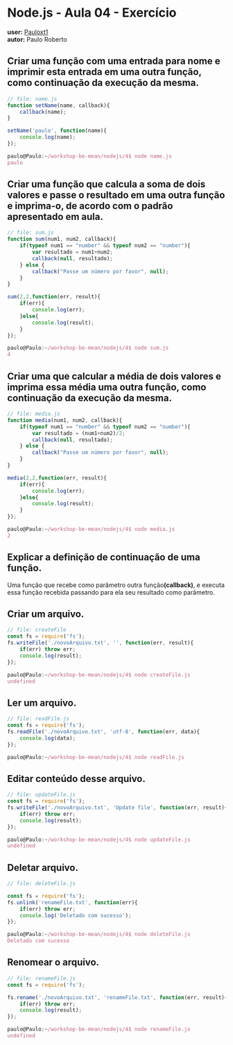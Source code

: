 # Node.js - Aula 04 - Exercício
**user:** [Pauloxt1](https://github.com/Pauloxt1)<br>
**autor:** Paulo Roberto


## Criar uma função com uma entrada para nome e imprimir esta entrada em uma outra função, como continuação da execução da mesma.  
```js
// file: name.js
function setName(name, callback){
	callback(name);
}

setName('paulo', function(name){
	console.log(name);
});
```
```js
paulo@Paulo:~/workshop-be-mean/nodejs/4$ node name.js
paulo
```
## Criar uma função que calcula a soma de dois valores e passe o resultado em uma outra função e imprima-o, de acordo com o padrão apresentado em aula.
```js
// file: sum.js
function sum(num1, num2, callback){
	if(typeof num1 == "number" && typeof num2 == "number"){
		var resultado = num1+num2;
		callback(null, resultado);
	} else {
		callback("Passe um número por favor", null);
	}
}

sum(2,2,function(err, result){
	if(err){
		console.log(err);
	}else{
		console.log(result);
	}
});
```

```js
paulo@Paulo:~/workshop-be-mean/nodejs/4$ node sum.js 
4
```

## Criar uma que calcular a média de dois valores e imprima essa média uma outra função, como continuação da execução da mesma.  
```js
// file: media.js
function media(num1, num2, callback){
	if(typeof num1 == "number" && typeof num2 == "number"){
		var resultado = (num1+num2)/2;
		callback(null, resultado);
	} else {
		callback("Passe um número por favor", null);
	}
}

media(2,2,function(err, result){
	if(err){
		console.log(err);
	}else{
		console.log(result);
	}
});
```
```js
paulo@Paulo:~/workshop-be-mean/nodejs/4$ node media.js 
2
```
## Explicar a definição de continuação de uma função. 
Uma função que recebe como parâmetro outra função<b>(callback)</b>, e executa essa função recebida passando para ela
seu resultado como parâmetro.

## Criar um arquivo.
```js
// file: createFile
const fs = require('fs');
fs.writeFile('./novoArquivo.txt', '', function(err, result){
	if(err) throw err;
	console.log(result);
});
```

```js
paulo@Paulo:~/workshop-be-mean/nodejs/4$ node createFile.js
undefined
```

## Ler um arquivo.
```js
// file: readFile.js
const fs = require('fs');
fs.readFile('./novoArquivo.txt', 'utf-8', function(err, data){
	console.log(data);
});
```

```js
paulo@Paulo:~/workshop-be-mean/nodejs/4$ node readFile.js 


```
## Editar conteúdo desse arquivo.
```js
// file: updateFile.js
const fs = require('fs');
fs.writeFile('./novoArquivo.txt', 'Update file', function(err, result){
    if(err) throw err;
    console.log(result);
});
```
```js
paulo@Paulo:~/workshop-be-mean/nodejs/4$ node updateFile.js
undefined
```
## Deletar arquivo.
```js
// file: deleteFile.js

const fs = require('fs');
fs.unlink('renameFile.txt', function(err){
	if(err) throw err;
	console.log('Deletado com sucesso');
});
```

```js
paulo@Paulo:~/workshop-be-mean/nodejs/4$ node deleteFile.js 
Deletado com sucesso
```

## Renomear o arquivo.
```js
// file: renameFile.js
const fs = require('fs');

fs.rename('./novoArquivo.txt', 'renameFile.txt', function(err, result){
	if(err) throw err;
	console.log(result);
});
```
```js
paulo@Paulo:~/workshop-be-mean/nodejs/4$ node renameFile.js
undefined
```
